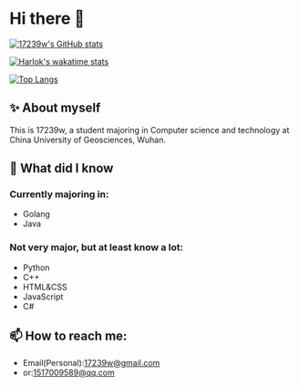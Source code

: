 # Hi there 👋

<!--
**17239w/17239w** is a ✨ _special_ ✨ repository because its `README.md` (this file) appears on your GitHub profile.

Here are some ideas to get you started:

- 🔭 I’m currently working on ...
- 🌱 I’m currently learning ...
- 👯 I’m looking to collaborate on ...
- 🤔 I’m looking for help with ...
- 💬 Ask me about ...
- 📫 How to reach me: ...
- 😄 Pronouns: ...
- ⚡ Fun fact: ...
-->

[![17239w's GitHub stats](https://github-readme-stats.vercel.app/api?username=17239w&theme=dracula&show_icons=true)](https://github.com/anuraghazra/github-readme-stats)

[![Harlok's wakatime stats](https://github-readme-stats.vercel.app/api/wakatime?username=17239)](https://github.com/anuraghazra/github-readme-stats)

[![Top Langs](https://github-readme-stats.vercel.app/api/top-langs/?username=17239w&layout=donut-vertical)](https://github.com/anuraghazra/github-readme-stats)

## ✨ About myself

This is 17239w, a student majoring in Computer science and technology at China University of Geosciences, Wuhan.

## 🌱 What did I know

### Currently majoring in:

- Golang
- Java

### Not very major, but at least know a lot:

- Python
- C++
- HTML&CSS
- JavaScript
- C#

## 📫 How to reach me:

- Email(Personal):17239w@gmail.com
- or:1517009589@qq.com

